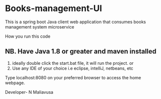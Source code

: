 # Books-management-UI
This is a spring boot Java client web application  that consumes books management system microservice

How you run this code

## NB. Have Java 1.8 or greater and maven installed

1. ideally double click the start.bat file, it will run the project.
or
2. Use any IDE of your choice i.e eclipse, intelliJ, netbeans, etc

Type localhost:8080 on your preferred browser to access the home webpage.

Developer- N Maliavusa




